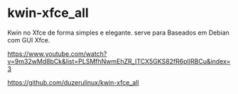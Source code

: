 # kwin-xfce_all
Kwin no Xfce de forma simples e elegante. serve para Baseados em Debian com GUI Xfce.


https://www.youtube.com/watch?v=9m32wMd8bCk&list=PLSMfhNwmEhZR_ITCX5GKS82fR6plIRBCu&index=3

https://github.com/duzerulinux/kwin-xfce_all
